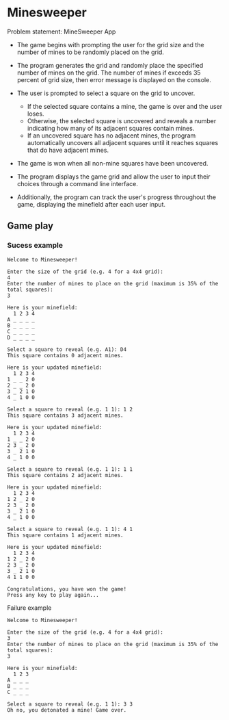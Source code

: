 # Minesweeper

 Problem statement: MineSweeper App

- The game begins with prompting the user for the grid size and the number of mines to be randomly placed on the grid. 

- The program generates the grid and randomly place the specified number of mines on the grid. The number of mines if exceeds 35 percent of grid size, then error message is displayed on the console.

- The user is prompted to select a square on the grid to uncover. 
  - If the selected square contains a mine, the game is over and the user loses. 
  - Otherwise, the selected square is uncovered and reveals a number indicating how many of its adjacent squares contain mines. 
  - If an uncovered square has no adjacent mines, the program automatically uncovers all adjacent squares until it reaches squares that do have adjacent mines. 

- The game is won when all non-mine squares have been uncovered.

- The program displays the game grid and allow the user to input their choices through a command line interface. 

- Additionally, the program can track the user's progress throughout the game, displaying the minefield after each user input.

## Game play

### Sucess example
```
Welcome to Minesweeper!

Enter the size of the grid (e.g. 4 for a 4x4 grid): 
4
Enter the number of mines to place on the grid (maximum is 35% of the total squares): 
3

Here is your minefield:
  1 2 3 4
A _ _ _ _
B _ _ _ _
C _ _ _ _
D _ _ _ _

Select a square to reveal (e.g. A1): D4
This square contains 0 adjacent mines. 

Here is your updated minefield:
  1 2 3 4
1 _ _ 2 0
2 _ _ 2 0
3 _ 2 1 0
4 _ 1 0 0

Select a square to reveal (e.g. 1 1): 1 2
This square contains 3 adjacent mines. 

Here is your updated minefield:
  1 2 3 4
1 _ _ 2 0
2 3 _ 2 0
3 _ 2 1 0
4 _ 1 0 0

Select a square to reveal (e.g. 1 1): 1 1
This square contains 2 adjacent mines. 

Here is your updated minefield:
  1 2 3 4
1 2 _ 2 0
2 3 _ 2 0
3 _ 2 1 0
4 _ 1 0 0

Select a square to reveal (e.g. 1 1): 4 1
This square contains 1 adjacent mines. 

Here is your updated minefield:
  1 2 3 4
1 2 _ 2 0
2 3 _ 2 0
3 _ 2 1 0
4 1 1 0 0

Congratulations, you have won the game!
Press any key to play again...
```
Failure example
```
Welcome to Minesweeper!

Enter the size of the grid (e.g. 4 for a 4x4 grid): 
3
Enter the number of mines to place on the grid (maximum is 35% of the total squares): 
3

Here is your minefield:
  1 2 3
A _ _ _
B _ _ _
C _ _ _

Select a square to reveal (e.g. 1 1): 3 3
Oh no, you detonated a mine! Game over.
